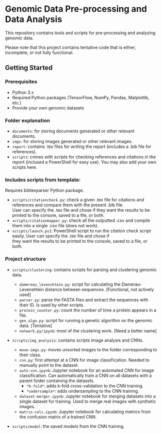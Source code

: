 # Genomic Data Pre-processing and Data Analysis

This repository contains tools and scripts for pre-processing and analyzing genomic data.

Please note that this project contains tentative code that is either, incomplete, or not fully functional.

## Getting Started

### Prerequisites

- Python 3.x
- Required Python packages (TensorFlow, NumPy, Pandas, Matplotlib, etc.)
- Provide your own genomic datasets

### Folder explanation

- `documents`: for storing documents generated or other relevant documents.
- `imgs`: for storing images generated or other relevant images.
- `report`: contains .tex files for writing the report (includes a .bib file for references).
- `scripts`: comes with scripts for checking references and citations in the report (inclused a PowerShell for easy use). You may also add your own scripts here.

### Includes scripts from template:

Requires bibtexparser Python package.

- `scripts/citationcheck.py`: check a given .tex file for citations and references and compare them with the present .bib file. <br>
User can specify the .tex file and chose if they want the results to be printed to the console, saved to a file, or both.
- `scripts/citationmapper.py`: check all the outputted .csv and compile them into a single .csv file (does not work).
- `scripts/launch.ps1`: PowerShell script to run the citation check script easily. User can specify the .tex file and chose if  <br>
they want the results to be printed to the console, saved to a file, or both.

### Project structure

- `scripts/clustering`: contains scripts for parsing and clustering genomic data.
	- `damereau_levenshtein.py`: script for calculating the Damerau-Levenshtein distance between sequences. [Functional, not actively used]
	- `parser.py`: parse the FASTA files and extract the sequences with their ID. Is used by other scripts.
	- `protein_counter.py`: count the number of time a protein appears in a file.
	- `gen_algo.py`: script for running a genetic algorithm on the genomic data. [Tentative]
	- `network.py/ipynb`: most of the clustering work. [Need a better name]

- `scripts/img_analysis`: contains scripts image analysis and CNNs.
	- `move-imgs.py`: moves unsorted images to the folder corresponding to their class.
	- `cnn.py`: first attempt at a CNN for image classification. Needed to manually point to the dataset.
	- `auto-cnn.ipynb`: Jupyter notebook for an automated CNN for image classification. Can automatically train a CNN on all datasets with a <br>
	parent folder containing the datasets.
		- `*k-fold*`: adds k-fold cross-validation to the CNN training.
		- `*undersample*`: adds undersampling to the CNN training.
	- `dataset-merger.ipynb`: Jupyter notebook for merging datasets into a single dataset for training. Used to merge real images with synthetic images.
	- `matrix-calc.ipynb`: Jupyter notebook for calculating metrics from the confusion matrix of a trained CNN.
- `scripts/model`: the saved models from the CNN training.